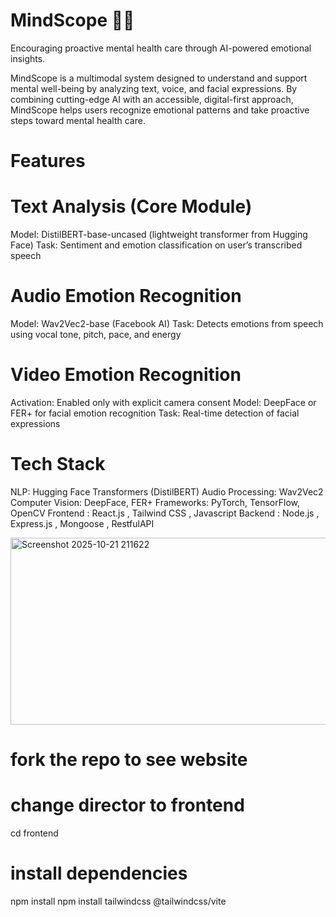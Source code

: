 # MindScope 🧠✨

Encouraging proactive mental health care through AI-powered emotional insights.

MindScope is a multimodal system designed to understand and support mental well-being by analyzing text, voice, and facial expressions. By combining cutting-edge AI with an accessible, digital-first approach, MindScope helps users recognize emotional patterns and take proactive steps toward mental health care.

# Features

# Text Analysis (Core Module)

Model: DistilBERT-base-uncased (lightweight transformer from Hugging Face)
Task: Sentiment and emotion classification on user’s transcribed speech

# Audio Emotion Recognition 

Model: Wav2Vec2-base (Facebook AI) 
Task: Detects emotions from speech using vocal tone, pitch, pace, and energy

# Video Emotion Recognition 

Activation: Enabled only with explicit camera consent
Model: DeepFace or FER+ for facial emotion recognition
Task: Real-time detection of facial expressions

# Tech Stack

NLP: Hugging Face Transformers (DistilBERT)
Audio Processing: Wav2Vec2
Computer Vision: DeepFace, FER+
Frameworks: PyTorch, TensorFlow, OpenCV
Frontend : React.js , Tailwind CSS , Javascript 
Backend : Node.js , Express.js , Mongoose , RestfulAPI












<img width="518" height="299" alt="Screenshot 2025-10-21 211622" src="https://github.com/user-attachments/assets/67b2c090-8d0b-40b9-ab39-5d9943ef9cd5" />


# fork the repo to see website

# change director to frontend
cd frontend

# install dependencies 
npm install
npm install tailwindcss @tailwindcss/vite

